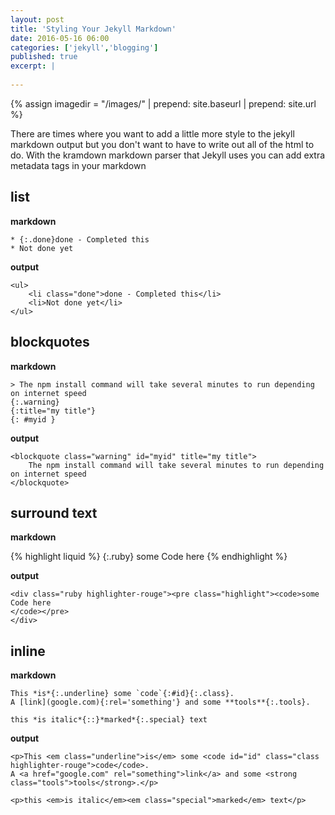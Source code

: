 ```yaml
---
layout: post
title: 'Styling Your Jekyll Markdown'
date: 2016-05-16 06:00
categories: ['jekyll','blogging']
published: true
excerpt: |
    
---
```


{% assign imagedir = "/images/" | prepend: site.baseurl | prepend: site.url %}

There are times where you want to add a little more style to the jekyll markdown output but you don't want to have to write out all of the html to do.  With the kramdown markdown parser that Jekyll uses you can add extra metadata tags in your markdown

## list

**markdown**

    * {:.done}done - Completed this
    * Not done yet

**output**

    <ul>
        <li class="done">done - Completed this</li>
        <li>Not done yet</li>
    </ul>

## blockquotes

**markdown**

    > The npm install command will take several minutes to run depending on internet speed
    {:.warning}
    {:title="my title"}
    {: #myid }

**output**

    <blockquote class="warning" id="myid" title="my title">
        The npm install command will take several minutes to run depending on internet speed
    </blockquote>

## surround text

**markdown**

{% highlight liquid %}
{:.ruby}
    some Code here
{% endhighlight %}

**output**

    <div class="ruby highlighter-rouge"><pre class="highlight"><code>some Code here
    </code></pre>
    </div>

## inline

**markdown**

    This *is*{:.underline} some `code`{:#id}{:.class}.
    A [link](google.com){:rel='something'} and some **tools**{:.tools}.

    this *is italic*{::}*marked*{:.special} text


**output**

    <p>This <em class="underline">is</em> some <code id="id" class="class highlighter-rouge">code</code>.
    A <a href="google.com" rel="something">link</a> and some <strong class="tools">tools</strong>.</p>

    <p>this <em>is italic</em><em class="special">marked</em> text</p>